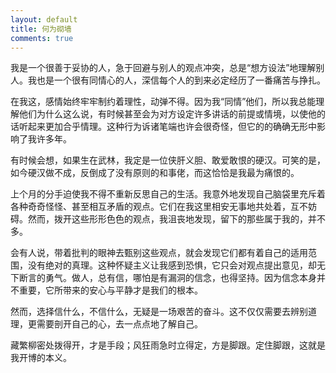 ```yaml
---
layout: default
title: 何为砌墙
comments: true
---
```


我是一个很善于妥协的人，急于回避与别人的观点冲突，总是“想方设法”地理解别人。我也是一个很有同情心的人，深信每个人的到来必定经历了一番痛苦与挣扎。

在我这，感情始终牢牢制约着理性，动弹不得。因为我“同情”他们，所以我总能理解他们为什么这么说，有时候甚至会为对方设定许多讲话的前提或情境，以使他的话听起来更加合乎情理。这种行为诉诸笔端也许会很奇怪，但它的的确确无形中影响了我许多年。

有时候会想，如果生在武林，我定是一位侠肝义胆、敢爱敢恨的硬汉。可笑的是，如今硬汉做不成，反倒成了没有原则的和事佬，而这恰恰是我最为痛恨的。

上个月的分手迫使我不得不重新反思自己的生活。我意外地发现自己脑袋里充斥着各种奇奇怪怪、甚至相互矛盾的观点。它们在我这里相安无事地共处着，互不妨碍。然而，拨开这些形形色色的观点，我沮丧地发现，留下的那些属于我的，并不多。

会有人说，带着批判的眼神去甄别这些观点，就会发现它们都有着自己的适用范围，没有绝对的真理。这种怀疑主义让我感到恐惧，它只会对观点提出意见，却无下断言的勇气。做人，总有信，哪怕是有漏洞的信念，也得坚持。因为信念本身并不重要，它所带来的安心与平静才是我们的根本。

然而，选择信什么，不信什么，无疑是一场艰苦的奋斗。这不仅仅需要去辨别道理，更需要剖开自己的心，去一点点地了解自己。

藏繁柳密处拨得开，才是手段；风狂雨急时立得定，方是脚跟。定住脚跟，这就是我开博的本义。
